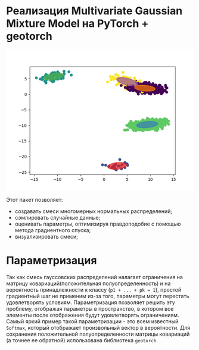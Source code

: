 # Реализация Multivariate Gaussian Mixture Model на PyTorch + geotorch
![Смесь](cover.png)

Этот пакет позволяет:
- создавать смеси многомерных нормальных распределений;
- сэмлировать случайные данные;
- оценивать параметры, оптимизируя правдоподобие с помощью метода градиентного спуска;
- визуализировать смеси;

# Параметризация
Так как смесь гауссовских распределений налагает ограничения на матрицу ковариаций(положительная полуопределенность) и на вероятность принадлежности к классу (`p1 + ... + pk = 1`), простой градиентный шаг не применим из-за того, параметры могут перестать удовлетворять условиям. Параметризация позволяет решить эту проблему, отображая параметры в пространство, в котором все элементы после отображения будут удовлетворять ограничениям. Самый яркий пример такой параметризации - это всем известный `Softmax`, который отображает произвольный вектор в вероятности. Для сохранения положительной полуопределенности матрицы ковариаций (а точнее ее обратной) использована библиотека `geotorch`.
